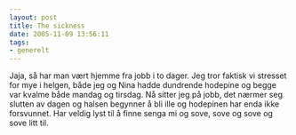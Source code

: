 ```yaml
---
layout: post
title: The sickness
date: 2005-11-09 13:56:11
tags: 
- generelt
---
```

Jaja, så har man vært hjemme fra jobb i to dager. Jeg tror faktisk vi stresset for mye i helgen, både jeg og Nina hadde dundrende hodepine og begge var kvalme både mandag og tirsdag. Nå sitter jeg på jobb, det nærmer seg slutten av dagen og halsen begynner å bli ille og hodepinen har enda ikke forsvunnet. Har veldig lyst til å finne senga mi og sove, sove og sove og sove litt til.
